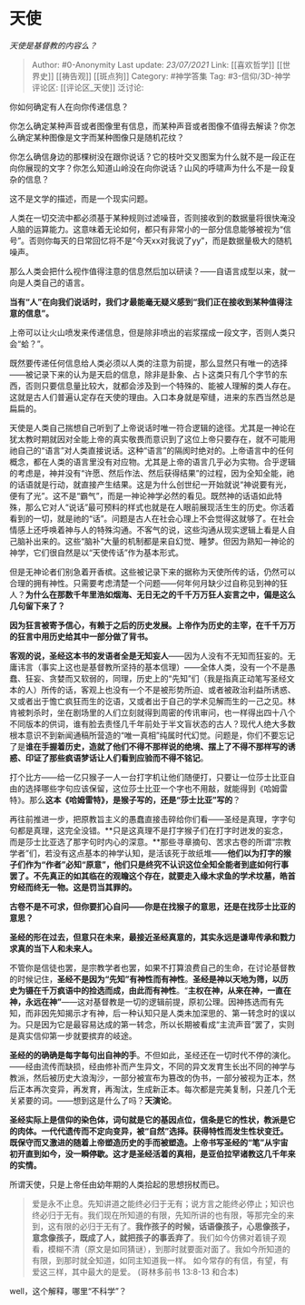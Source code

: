 # 天使
*天使是基督教的内容么？*

> Author: #0-Anonymity
> Last update: *23/07/2021*
> Link: [[喜欢哲学]] [[世界史]] [[祷告观]] [[斑点狗]]
> Category: #神学答集
> Tag: #3-信仰/3D-神学
> 评论区: [[评论区_天使]]
> 泛讨论:

你如何确定有人在向你传递信息？

你怎么确定某种声音或者图像里有信息，而某种声音或者图像不值得去解读？你怎么确定某种图像是文字而某种图像只是随机花纹？

你怎么确信身边的那棵树没在跟你说话？它的枝叶交叉图案为什么就不是一段正在向你展现的文字？你怎么知道山岭没在向你说话？山风的呼啸声为什么不是一段复杂的信息？

这不是文学的描述，而是一个现实问题。

人类在一切交流中都必须基于某种规则过滤噪音，否则接收到的数据量将很快淹没人脑的运算能力。这意味着无论如何，都只有非常小的一部分信息能够被视为“信号”。否则你每天的日常回忆将不是“今天xx对我说了yy”，而是数据量极大的随机噪声。

那么人类会把什么视作值得注意的信息然后加以研读？——自语言成型以来，就一向是人类自己的语言。

**当有“人”在向我们说话时，我们才最能毫无疑义感到“我们正在接收到某种值得注意的信息”。**

上帝可以让火山喷发来传递信息，但是除非喷出的岩浆摆成一段文字，否则人类只会“蛤？”。

既然要传递任何信息给人类必须以人类的注意为前提，那么显然只有唯一的选择——被记录下来的认为是天启的信息，除非是卦象、占卜这类只有几个字节的东西，否则只要信息量比较大，就都会涉及到一个特殊的、能被人理解的类人存在。这就是古人们普遍认定存在天使的理由。入口本身就是窄缝，进来的东西当然总是扁扁的。

天使是人类自己揣想自己听到了上帝说话时唯一符合逻辑的途径。尤其是一神论在犹太教时期就因对全能上帝的真实敬畏而意识到了这位上帝只要存在，就不可能用祂自己的“语言”对人类直接说话。这种“语言”的隔阂时绝对的。上帝语言中的任何概念，都在人类的语言里没有对应物。尤其是上帝的语言几乎必为实物。合乎逻辑的考虑是，神并没有“许愿、然后作法、然后获得结果”的过程，因为全知全能，祂的话语就是行动，就直接产生结果。这是为什么创世纪一开始就说“神说要有光，便有了光”。这不是“霸气”，而是一神论神学必然的看见。既然神的话语如此特殊，那么它对人“说话”最可预料的样式也就是在人眼前展现活生生的历史。你活着看到的一切，就是祂的“话”。问题是古人在社会心理上不会觉得这就够了。在社会情感上还呼唤着神与人的特殊沟通。不客气的说，这些沟通从现实逻辑上看是人自己脑补出来的。这些“脑补”大量的机制都是来自幻觉、睡梦。但因为熟知一神论的神学，它们很自然是以“天使传话”作为基本形式。

但是无神论者们别急着开香槟。这些被记录下来的据称为天使所传的话，仍然可以合理的拥有神性。只需要考虑清楚一个问题——何年何月缺少过自称见到神的狂人？**为什么在那数千年里浩如烟海、无日无之的千千万万狂人妄言之中，偏是这么几句留下来了？**

**因为狂言被寄予信心，有赖于之后的历史发展。上帝作为历史的主宰，在千千万万的狂言中用历史给其中一部分做了背书。**

**客观的说，圣经这本书的发语者全是无知妄人**——因为人没有不无知而狂妄的。无庸讳言（事实上这也是基督教所坚持的基本信理）——全体人类，没有一个不是愚蠢、狂妄、贪婪而又软弱的，同理，历史上的“先知”们（我是指真正动笔写圣经文本的人）所传的话，客观上也没有一个不是被形势所迫、或者被政治利益所诱惑、又或者出于憺亡疯狂而生的讫语，又或者出于自己的学术见解而生的一己之见。林肯被刺杀时，坐在剧场里的人们立刻就得到周密的传讯审问，也一样得出四十八个不同版本的供词，谁有脸去责怪几千年前处于半文盲状态的古人？现代人绝大多数根本意识不到新闻通稿所营造的“唯一真相”纯属时代幻觉。问题是，你们不要忘记了是**谁在手握着历史，造就了他们不得不那样说的绝境、摆上了不得不那样写的诱惑、印证了那些疯语梦话让人们看到应验而不得不铭记**。

打个比方——给一亿只猴子一人一台打字机让他们随便打，只要让一位莎士比亚自由的选择哪些字句应该保留，这位莎士比亚一个字也不用敲，就能得到《哈姆雷特》。那么**这本《哈姆雷特》，是猴子写的，还是“莎士比亚”写的**？

再往前推进一步，把原教旨主义的愚蠢直接击碎给你们看——圣经是真理，字字句句都是真理，这完全没错。**只是这真理不是打字猴子们在打字时迸发的妄念，而是莎士比亚选了那字句时内心的深意。**那些寻章摘句、苦求古卷的所谓“宗教学者”们，若没有这点基本的神学认知，是活该死于故纸堆——**他们以为打字的猴子们作为“作者”必知“原意”，他们只是终究不认识这位全知全能者到底如何行事罢了。不先真正的如其临在的观瞻这个存在，就要走入缘木求鱼的学术坟墓，皓首穷经而终无一物。这是罚当其罪的。**

**古卷不是不可求，但你要扪心自问——你是在找猴子的意思，还是在找莎士比亚的意思？**

**圣经的形在过去，但意只在未来，最接近圣经真意的，其实永远是谦卑传承和戮力求真的当下人和未来人。**

不管你是信徒也罢，是宗教学者也罢，如果不打算浪费自己的生命，在讨论基督教的时候记住，**圣经不是因为“先知”有神性而有神性**。**圣经是神以天地为筛，以历史为镊在千万疯语中的捡选而成，由此而有神性**。“**主权在神，从来在神，一直在神，永远在神”**——这对基督教是一切的逻辑前提，原初公理。因神拣选而有先知，而非因先知揭示才有神，后一种认知只是人类未加深思的、第一转念时的误以为。只是因为它是最容易达成的第一转念，所以长期被看成“主流声音”罢了，实则是真实信仰第一步就要摈弃的岐途。

**圣经的的确确是每字每句出自神的手**。不但如此，圣经还在一切时代不停的演化。——经由流传而缺损，经由修补而产生异文，不同的异文发育生长出不同的神学与教派，然后被历史大浪淘沙，一部分被宣布为篡改的伪书，一部分被视为正本，然后正本再次变异，再发育，再淘汰，生成新正本。每次都是完美复制，只差几个无关紧要的词。——想到这是什么了吗？**天演论**。

**圣经实际上是信仰的染色体，词句就是它的基因点位，信条是它的性状，教派是它的肉体。一代代遗传而不定向变异，被“自然”选择。获得特性而发生性状变迁。既保守而又激进的随着上帝塑造历史的手而被塑造。上帝书写圣经的“笔”从宇宙初开直到如今，没一瞬停歇。这才是圣经活着的真相，是亚伯拉罕诸教这几千年来的实情。**

所谓天使，只是上帝任由幼年期的人类拾起的思想拐杖而已。

> 爱是永不止息。先知讲道之能终必归于无有；说方言之能终必停止；知识也终必归于无有。我们现在所知道的有限，先知所讲的也有限，等那完全的来到，这有限的必归于无有了。**我作孩子的时候，话语像孩子，心思像孩子，意念像孩子，既成了人，就把孩子的事丢弃了**。我们如今仿佛对着镜子观看，模糊不清（原文是如同猜谜），到那时就要面对面了。我如今所知道的有限，到那时就全知道，如同主知道我一样。
> 如今常存的有信，有望，有爱这三样，其中最大的是爱。
> (哥林多前书 13:8-13 和合本)

well，这个解释，哪里“不科学”？
